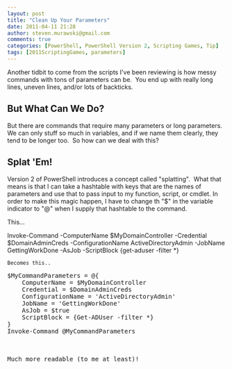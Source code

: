 ```yaml
---
layout: post
title: "Clean Up Your Parameters"
date: 2011-04-11 21:28
author: steven.murawski@gmail.com
comments: true
categories: [PowerShell, PowerShell Version 2, Scripting Games, Tip]
tags: [2011ScriptingGames, parameters]
---
```



Another tidbit to come from the scripts I've been reviewing is how messy commands with tons of parameters can be.&#160; You end up with really long lines, uneven lines, and/or lots of backticks.



## But What Can We Do?




But there are commands that require many parameters or long parameters.&#160; We can only stuff so much in variables, and if we name them clearly, they tend to be longer too.&#160; So how can we deal with this?



## Splat 'Em!




Version 2 of PowerShell introduces a concept called &quot;splatting&quot;.&#160; What that means is that I can take a hashtable with keys that are the names of parameters and use that to pass input to my function, script, or cmdlet. In order to make this magic happen, I have to change th &quot;$&quot; in the variable indicator to &quot;@&quot; when I supply that hashtable to the command.



This…



Invoke-Command -ComputerName $MyDomainController -Credential $DomainAdminCreds -ConfigurationName ActiveDirectoryAdmin -JobName GettingWorkDone -AsJob -ScriptBlock {get-aduser -filter *}</pre>

    
    Becomes this..
    
<pre lang="powershell">$MyCommandParameters = @{
    ComputerName = $MyDomainController
    Credential = $DomainAdminCreds
    ConfigurationName = 'ActiveDirectoryAdmin'
    JobName = 'GettingWorkDone'
    AsJob = $true
    ScriptBlock = {Get-ADUser -filter *}
}
Invoke-Command @MyCommandParameters



Much more readable (to me at least)!

